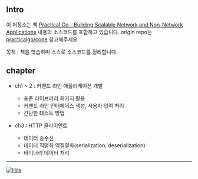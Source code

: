 ## Intro

이 저장소는 책 [Practical Go - Building Scalable Network and Non-Network Applications](https://practicalgobook.net/)
 내용의 소스코드를 포함하고 있습니다. origin repo는 [practicalgo/code](https://github.com/practicalgo/code) 참고해주세요.  

목적 : 책을 학습하며 스스로 소스코드를 정리합니다.  


## chapter

- ch1 ~ 2 : 커맨드 라인 애플리케이션 개발
  - 표준 라이브러리 패키지 활용
  - 커맨드 라인 인터페이스 생성, 사용자 입력 처리
  - 간단한 테스트 방법

- ch3 : HTTP 클라이언트
  - 데이터 송수신
  - 데이터 직렬화 역질렬화(serialization, deserialization)
  - 바이너리 데이터 처리

---

[![Hits](https://hits.seeyoufarm.com/api/count/incr/badge.svg?url=https%3A%2F%2Fgithub.com%2Fku-kim%2Flearn-go-practical&count_bg=%2379C83D&title_bg=%23555555&icon=&icon_color=%23E7E7E7&title=hits&edge_flat=false)](https://hits.seeyoufarm.com)